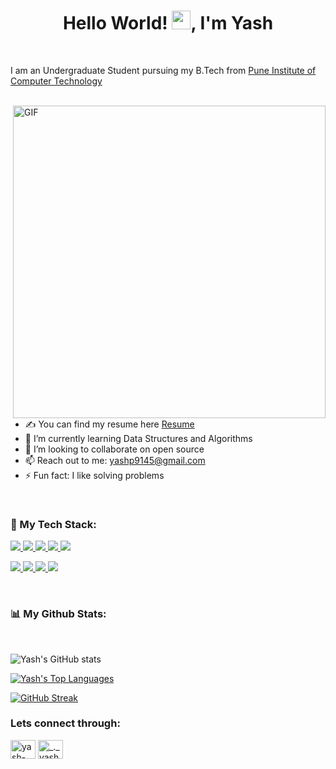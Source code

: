 <h1 align="center">Hello World! <img src="https://raw.githubusercontent.com/MartinHeinz/MartinHeinz/master/wave.gif" width="30px">, I'm Yash </h1>
<br>

I am an Undergraduate Student
pursuing my B.Tech from <a href="https://pict.edu/#"> Pune Institute of Computer Technology</a>

<br>

<img align="right" alt="GIF" src="https://media.giphy.com/media/QvpqTCiEcwtvx6wwJK/giphy.gif" width="500" height="500" />

- ✍ You can find my resume here <a href="https://drive.google.com/file/d/1ltu_dFUdKTQCCTsRTXuCv0wBFJO7oyJu/view?usp=sharing">Resume</a>
- 🌱 I’m currently learning Data Structures and Algorithms
- 👯 I’m looking to collaborate on open source
- 📫 Reach out to me: yashp9145@gmail.com
- ⚡ Fun fact: I like solving problems

<br>


### 🚀 My Tech Stack:

<p align="left">
    <a href="https://www.w3.org/html/" target="_blank"> <img src="https://img.icons8.com/color/48/000000/html-5.png"/> </a>
    <a href="https://www.w3schools.com/css/" target="_blank"> <img src="https://img.icons8.com/color/48/000000/css3.png"/> </a>
    <a href="https://getbootstrap.com" target="_blank"> <img src="https://img.icons8.com/color/48/000000/bootstrap.png"/> </a>
    <a href="https://developer.mozilla.org/en-US/docs/Web/JavaScript" target="_blank"> <img src="https://img.icons8.com/color/48/000000/javascript.png"/> </a>
    <a href="https://en.wikipedia.org/wiki/C%2B%2B"><img src="https://img.icons8.com/color/48/000000/c-plus-plus-logo.png"/></a>

 <a href="https://www.java.com" target="_blank"> <img src="https://img.icons8.com/color/48/000000/java.png"/> </a>
 <a href="https://www.mysql.com/" target="_blank"> <img src="https://img.icons8.com/color/48/000000/mysql-logo.png"/> </a>
<a href="https://reactjs.org/" target="_blank"> <img src="https://img.icons8.com/color/48/000000/react-native.png"/> </a>
 <a href="https://redux.js.org" target="_blank"> <img src="https://img.icons8.com/color/48/000000/redux.png"/> </a>
</p>

<br>

<!-- <p align="left"> <img src="https://writing-systems.com/wp-content/uploads/2019/08/programming.gif" alt="yashp2" /> </p> --> 


### 📊 My Github Stats:
<br/>

![Yash's GitHub stats](https://github-readme-stats.vercel.app/api?username=yashp2&show_icons=true&theme=dark) <p><a href="https://github.com/SubhamRaoniar28/github-readme-stats"><img alt="Yash's Top Languages" src="https://github-readme-stats.vercel.app/api/top-langs/?username=yashp2&langs_count=8&count_private=true&layout=compact&theme=dark" /></a></p>

[![GitHub Streak](https://github-readme-streak-stats.herokuapp.com?user=yashp2&theme=dark&hide_border=true&date_format=M%20j%5B%2C%20Y%5D)](https://git.io/streak-stats)
<br>


### Lets connect through:
<p align="left">
<a href="https://linkedin.com/in/yash-patil-9b4650205" target="blank"><img align="center" src="https://raw.githubusercontent.com/rahuldkjain/github-profile-readme-generator/master/src/images/icons/Social/linked-in-alt.svg" alt="yash-patil-9b4650205" height="30" width="40" /></a>
<a href="https://instagram.com/_._yashp_._" target="blank"><img align="center" src="https://raw.githubusercontent.com/rahuldkjain/github-profile-readme-generator/master/src/images/icons/Social/instagram.svg" alt="_._yashp_._" height="30" width="40" /></a>
</p>

